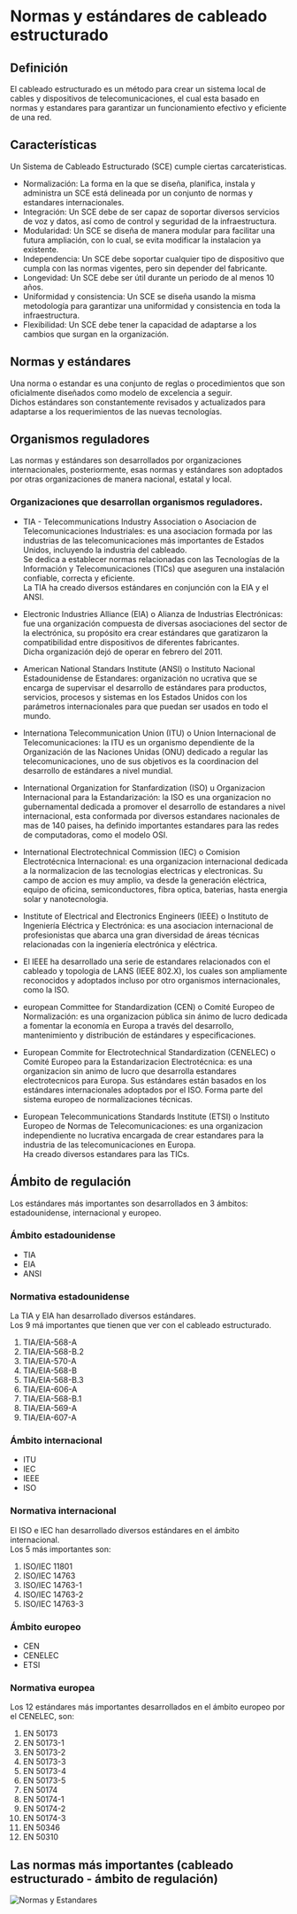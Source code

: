 # Normas y estándares de cableado estructurado

## Definición

El cableado estructurado es un método para crear un sistema local de cables y dispositivos de telecomunicaciones, el cual esta basado en normas y estandares para garantizar un funcionamiento efectivo y eficiente de una red.

## Características

Un Sistema de Cableado Estructurado (SCE) cumple ciertas carcateristicas.

- Normalización: La forma en la que se diseña, planifica, instala y administra un SCE está delineada por un conjunto de normas y estandares internacionales.
- Integración: Un SCE debe de ser capaz de soportar diversos servicios de voz y datos, así como de control y seguridad de la infraestructura.
- Modularidad: Un SCE se diseña de manera modular para facilitar una futura ampliación, con lo cual, se evita modificar la instalacion ya existente.
- Independencia: Un SCE debe soportar cualquier tipo de dispositivo que cumpla con las normas vigentes, pero sin depender del fabricante.
- Longevidad: Un SCE debe ser útil durante un periodo de al menos 10 años.
- Uniformidad y consistencia: Un SCE se diseña usando la misma metodología para garantizar una uniformidad y consistencia en toda la infraestructura.
- Flexibilidad: Un SCE debe tener la capacidad de adaptarse a los cambios que surgan en la organización.

## Normas y estándares

Una norma o estandar es una conjunto de reglas o procedimientos que son oficialmente diseñados como modelo de excelencia a seguir.  
Dichos estándares son constantemente revisados y actualizados para adaptarse a los requerimientos de las nuevas tecnologías.

## Organismos reguladores

Las normas y estándares son desarrollados por organizaciones internacionales, posteriormente, esas normas y estándares son adoptados por otras organizaciones de manera nacional, estatal y local.

### Organizaciones que desarrollan organismos reguladores.

- TIA - Telecommunications Industry Association o Asociacion de Telecomunicaciones Industriales: es una asociacion formada por las industrias de las telecomunicaciones más importantes de Estados Unidos, incluyendo la industria del cableado.  
Se dedica a establecer normas relacionadas con las Tecnologías de la Información y Telecomunicaciones (TICs) que aseguren una instalación confiable, correcta y eficiente.  
La TIA ha creado diversos estándares en conjunción con la EIA y el ANSI.

- Electronic Industries Alliance (EIA) o Alianza de Industrias Electrónicas: fue una organización compuesta de diversas asociaciones del sector de la electrónica, su propósito era crear estándares que garatizaron la compatibilidad entre dispositivos de diferentes fabricantes.  
Dicha organización dejó de operar en febrero del 2011.

- American National Standars Institute (ANSI) o Instituto Nacional Estadounidense de Estandares: organización no ucrativa que se encarga de supervisar el desarrollo de estándares para productos, servicios, procesos y sistemas en los Estados Unidos con los parámetros internacionales para que puedan ser usados en todo el mundo.

- Internationa Telecommunication Union (ITU) o Union Internacional de Telecomunicaciones: la ITU es un organismo dependiente de la Organización de las Naciones Unidas (ONU) dedicado a regular las telecomunicaciones, uno de sus objetivos es la coordinacion del desarrollo de estándares a nivel mundial.

- International Organization for Stanfardization (ISO) u Organizacion Internacional para la Estandarización: la ISO es una organizacion no gubernamental dedicada a promover el desarrollo de estandares a nivel internacional, esta conformada por diversos estandares nacionales de mas de 140 paises, ha definido importantes estandares para las redes de computadoras, como el modelo OSI.

- International Electrotechnical Commission (IEC) o Comision Electrotécnica Internacional: es una organizacion internacional dedicada a la normalizacion de las tecnologias electricas y electronicas. Su campo de accion es muy amplio, va desde la generación eléctrica, equipo de oficina, semiconductores, fibra optica, baterias, hasta energia solar y nanotecnologia.

- Institute of Electrical and Electronics Engineers (IEEE) o Instituto de Ingeniería Eléctrica y Electrónica: es una asociacion internacional de profesionistas que abarca una gran diversidad de áreas técnicas relacionadas con la ingeniería electrónica y eléctrica.   
- El IEEE ha desarrollado una serie de estandares relacionados con el cableado y topologia de LANS (IEEE 802.X), los cuales son ampliamente reconocidos y adoptados incluso por otro organismos internacionales, como la ISO.

- european Committee for Standardization (CEN) o Comité Europeo de Normalización: es una organizacion pública sin ánimo de lucro dedicada a fomentar la economía en Europa a través del desarrollo, mantenimiento y distribución de estándares y especificaciones.

- European Commite for Electrotechnical Standardization (CENELEC) o Comité Europeo para la Estandarizacion Electrotécnica: es una organizacion sin animo de lucro que desarrolla estandares electrotecnicos para Europa. Sus estándares están basados en los estándares internacionales adoptados por el ISO. Forma parte del sistema europeo de normalizaciones técnicas.

- European Telecommunications Standards Institute (ETSI) o Instituto Europeo de Normas de Telecomunicaciones: es una organizacion independiente no lucrativa encargada de crear estandares para la industria de las telecomunicaciones en Europa.  
Ha creado diversos estandares para las TICs.

## Ámbito de regulación

Los estándares más importantes son desarrollados en 3 ámbitos: estadounidense, internacional y europeo.

### Ámbito estadounidense
- TIA
- EIA
- ANSI

### Normativa estadounidense

La TIA y EIA han desarrollado diversos estándares.  
Los 9 má importantes que tienen que ver con el cableado estructurado.

1. TIA/EIA-568-A
2. TIA/EIA-568-B.2
3. TIA/EIA-570-A
4. TIA/EIA-568-B
5. TIA/EIA-568-B.3
6. TIA/EIA-606-A
7. TIA/EIA-568-B.1
8. TIA/EIA-569-A
9. TIA/EIA-607-A

### Ámbito internacional
- ITU
- IEC
- IEEE
- ISO

### Normativa internacional

El ISO e IEC han desarrollado diversos estándares en el ámbito internacional.  
Los 5 más importantes son:

1. ISO/IEC 11801
2. ISO/IEC 14763
3. ISO/IEC 14763-1
4. ISO/IEC 14763-2
5. ISO/IEC 14763-3

### Ámbito europeo
- CEN
- CENELEC
- ETSI

### Normativa europea

Los 12 estándares más importantes desarrollados en el ámbito europeo por el CENELEC, son:

1. EN 50173
2. EN 50173-1
3. EN 50173-2
4. EN 50173-3
5. EN 50173-4
6. EN 50173-5
7. EN 50174
8. EN 50174-1
9. EN 50174-2
10. EN 50174-3
11. EN 50346
12. EN 50310

## Las normas más importantes (cableado estructurado - ámbito de regulación)

<image src="img/normas.png" alt="Normas y Estandares">


